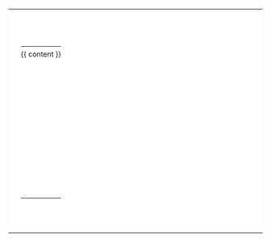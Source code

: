 <body style="background:url(/assets/template/bgp00.svg);">
<table id="Table_zhao" width="100%" border="0" cellpadding="0" cellspacing="0" style="line-height:160%;background:#fff">
<tr>
<td width="98" valign="top" background="/assets/template/tablebgimg-paper/tl.gif"><img src="/assets/template/tablebgimg-paper/spacer.gif" width="98" height="60" /></td>
<td width="100%" align="right" valign="top" background="/assets/template/tablebgimg-paper/t_bg.gif">&nbsp;</td>
<td width="46" align="right" valign="top" background="/assets/template/tablebgimg-paper/t_mr.gif""><img src=" /assets/template/tablebgimg-paper/spacer.gif" width="46" height="1" /></td>
<td width="80" valign="top" background="/assets/template/tablebgimg-paper/tr.gif"><img src="/assets/template/tablebgimg-paper/spacer.gif" width="80" height="60" /></td>
</tr>
<tr>
<td valign="top" background="/assets/template/tablebgimg-paper/m_bgl.gif">&nbsp; </td>
<td width="100%" colspan="2" valign="top" background="/assets/template/tablebgimg-paper/bg.gif">
<table width="100%" valign="top" height="100%" style="margin-top: 0px; cellpadding: 0px; cellspacing: 0px">
<tr>
<td style="height:300px; padding:0px 0pt; line-height:30px;" valign="top" height="100%">
<div id="divFMContentBody" style="white-space:normal; word-break:break-all; width: 100%">
{{ content }}
</div>
</td>
</tr>
</table>
</td>
<td valign="top" background="/assets/template/tablebgimg-paper/m_bgr.jpg">&nbsp;</td>
</tr>
<tr>
<td valign="top" background="/assets/template/tablebgimg-paper/dl.gif"><img src="/assets/template/tablebgimg-paper/spacer.gif" width="98" height="38" /></td>
<td colspan="2" valign="top" background="/assets/template/tablebgimg-paper/d_bg.gif">&nbsp;</td>
<td valign="top" background="/assets/template/tablebgimg-paper/dr.gif"><img src="/assets/template/tablebgimg-paper/spacer.gif" width="80" height="38" /></td>
</tr>
</table>
</body>
